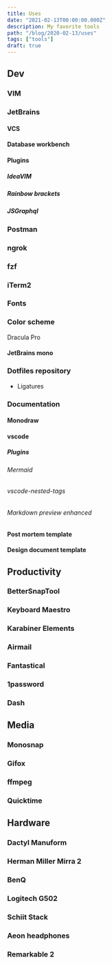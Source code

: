 ```yaml
---
title: Uses
date: "2021-02-13T00:00:00.000Z"
description: My favorite tools
path: "/blog/2020-02-13/uses"
tags: ["tools"]
draft: true
---
```


## Dev

### VIM

### JetBrains

#### VCS

#### Database workbench

#### Plugins

##### IdeaVIM

##### Rainbow brackets

##### JSGraphql

##### 

### Postman

### ngrok

### fzf

### iTerm2

### Fonts

### Color scheme

Dracula Pro

#### JetBrains mono

### Dotfiles repository

- Ligatures

### Documentation

#### Monodraw

#### vscode

##### Plugins

###### Mermaid

###### vscode-nested-tags

###### Markdown preview enhanced

#### Post mortem template

#### Design document template

## Productivity

### BetterSnapTool

### Keyboard Maestro

### Karabiner Elements

### Airmail

### Fantastical

### 1password

### Dash

## Media

### Monosnap

### Gifox

### ffmpeg

### Quicktime

## Hardware

### Dactyl Manuform

### Herman Miller Mirra 2

### BenQ

### Logitech G502

### Schiit Stack

### Aeon headphones

### Remarkable 2
